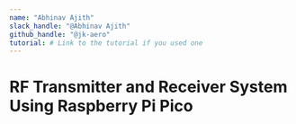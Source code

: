 ```yaml
---
name: "Abhinav Ajith"
slack_handle: "@Abhinav Ajith"
github_handle: "@jk-aero"
tutorial: # Link to the tutorial if you used one
---
```


# RF Transmitter and Receiver System Using Raspberry Pi Pico

<!-- Describe your board in 2-3 sentences. What are you making? What will it do? -->

<!-- How much is it going to cost? -->

<!-- Tell us a little bit about your design process. What were some challenges? What helped? ***Totally optional*** -->
